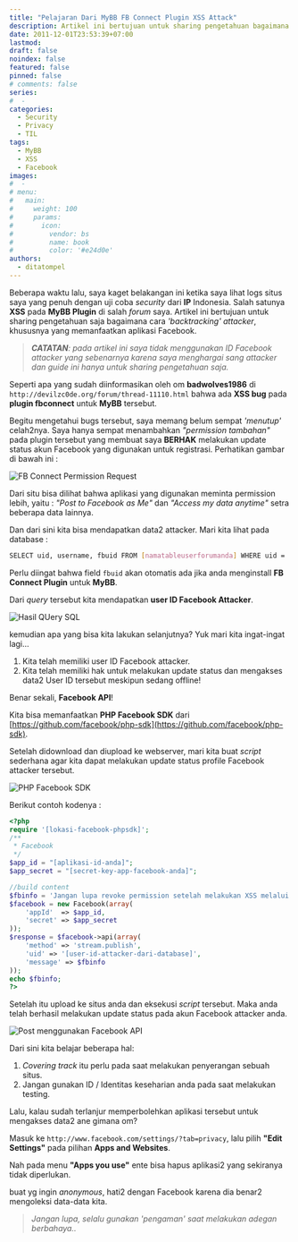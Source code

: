 ```yaml
---
title: "Pelajaran Dari MyBB FB Connect Plugin XSS Attack"
description: Artikel ini bertujuan untuk sharing pengetahuan bagaimana cara backtracking attacker, khususnya yang memanfaatkan aplikasi Facebook.
date: 2011-12-01T23:53:39+07:00
lastmod:
draft: false
noindex: false
featured: false
pinned: false
# comments: false
series:
#  - 
categories:
  - Security
  - Privacy
  - TIL
tags:
  - MyBB
  - XSS
  - Facebook
images:
#  - 
# menu:
#   main:
#     weight: 100
#     params:
#       icon:
#         vendor: bs
#         name: book
#         color: '#e24d0e'
authors:
  - ditatompel
---
```


Beberapa waktu lalu, saya kaget belakangan ini ketika saya lihat logs situs saya yang penuh dengan uji coba *security* dari **IP** Indonesia. Salah satunya **XSS** pada **MyBB Plugin** di salah *forum* saya. Artikel ini bertujuan untuk sharing pengetahuan saja bagaimana cara *'backtracking'* *attacker*, khususnya yang memanfaatkan aplikasi Facebook.

<!--more-->

> _**CATATAN**: pada artikel ini saya tidak menggunakan ID Facebook attacker yang sebenarnya karena saya menghargai sang attacker dan guide ini hanya untuk sharing pengetahuan saja._

Seperti apa yang sudah diinformasikan oleh om **badwolves1986** di `http://devilzc0de.org/forum/thread-11110.html` bahwa ada **XSS bug** pada **plugin fbconnect** untuk **MyBB** tersebut.

Begitu mengetahui bugs tersebut, saya memang belum sempat *'menutup'* celah2nya. Saya hanya sempat menambahkan *"permission tambahan"* pada plugin tersebut yang membuat saya **BERHAK** melakukan update status akun Facebook yang digunakan untuk registrasi. Perhatikan gambar di bawah ini :

![FB Connect Permission Request](fbconnect-xss1.jpg#center)

Dari situ bisa dilihat bahwa aplikasi yang digunakan meminta permission lebih, yaitu : *"Post to Facebook as Me"* dan *"Access my data anytime"* setra beberapa data lainnya.

Dan dari sini kita bisa mendapatkan data2 attacker. Mari kita lihat pada database :

```bash
SELECT uid, username, fbuid FROM [namatableuserforumanda] WHERE uid = '[uidattacker]'
```

Perlu diingat bahwa field `fbuid` akan otomatis ada jika anda menginstall **FB Connect Plugin** untuk **MyBB**.

Dari *query* tersebut kita mendapatkan **user ID Facebook Attacker**.

![Hasil QUery SQL](fbconnect-xss2.jpg#center)

kemudian apa yang bisa kita lakukan selanjutnya? Yuk mari kita ingat-ingat lagi...

1. Kita telah memiliki user ID Facebook attacker.
2. Kita telah memiliki hak untuk melakukan update status dan mengakses data2 User ID tersebut meskipun sedang offline!

Benar sekali, **Facebook API**!

Kita bisa memanfaatkan **PHP Facebook SDK** dari [https://github.com/facebook/php-sdk](https://github.com/facebook/php-sdk).

Setelah didownload dan diupload ke webserver, mari kita buat *script* sederhana agar kita dapat melakukan update status profile Facebook attacker tersebut.

![PHP Facebook SDK](fbconnect-xss3.jpg#center)

Berikut contoh kodenya :

```php
<?php
require '[lokasi-facebook-phpsdk]';
/**
 * Facebook
 */
$app_id = "[aplikasi-id-anda]";
$app_secret = "[secret-key-app-facebook-anda]";

//build content
$fbinfo = 'Jangan lupa revoke permission setelah melakukan XSS melalui FB Connect. Atau hasilnya status anda bisa di remote seperti ini. :D Regards, M1nD_Pow3r';
$facebook = new Facebook(array(
    'appId'  => $app_id,
    'secret' => $app_secret
));
$response = $facebook->api(array(
    'method' => 'stream.publish',
    'uid' => '[user-id-attacker-dari-database]',
    'message' => $fbinfo
));
echo $fbinfo;
?>
```

Setelah itu upload ke situs anda dan eksekusi *script* tersebut. Maka anda telah berhasil melakukan update status pada akun Facebook attacker anda.

![Post menggunakan Facebook API](fbconnect-xss4.jpg#center)

Dari sini kita belajar beberapa hal:
1. *Covering track* itu perlu pada saat melakukan penyerangan sebuah situs.
2. Jangan gunakan ID / Identitas keseharian anda pada saat melakukan testing.

Lalu, kalau sudah terlanjur memperbolehkan aplikasi tersebut untuk mengakses data2 ane gimana om?

Masuk ke `http://www.facebook.com/settings/?tab=privacy`, lalu pilih **"Edit Settings"** pada pilihan **Apps and Websites**.

Nah pada menu **"Apps you use"** ente bisa hapus aplikasi2 yang sekiranya tidak diperlukan.

buat yg ingin *anonymous*, hati2 dengan Facebook karena dia benar2 mengoleksi data-data kita.

> _Jangan lupa, selalu gunakan 'pengaman' saat melakukan adegan berbahaya.._
